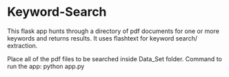 # Keyword-Search
This flask app hunts through a directory of pdf documents for one or more keywords and returns results. It uses flashtext for keyword search/ extraction.

Place all of the pdf files to be searched inside Data_Set folder. Command to run the app: python app.py
